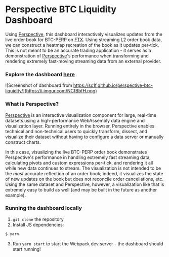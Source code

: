 # Perspective BTC Liquidity Dashboard

Using [Perspective](https://github.com/finos/perspective), this dashboard interactively visualizes updates from the live order book for BTC-PERP on [FTX](https://docs.ftx.com/#overview). Using streaming L2 order book data, we can construct a heatmap recreation of the book as it updates per-tick. This is not meant to be an accurate trading application - it serves as a demonstration of [Perspective](https://github.com/finos/perspective)'s performance when transforming and rendering extremely fast-moving streaming data from an external provider.

### Explore the dashboard [here](https://sc1f.github.io/perspective-btc-liquidity/)

![Screenshot of dashboard from https://sc1f.github.io/perspective-btc-liquidity/](https://i.imgur.com/NCfBbfH.png)

### What is Perspective?

[Perspective](https://perspective.finos.org) is an interactive visualization component for large, real-time datasets using a high-performance WebAssembly data engine and visualization layer. Running entirely in the browser, Perspective enables technical and non-technical users to quickly transform, dissect, and visualize their dataset without having to configure a data server or manually construct charts.

In this case, visualizing the live BTC-PERP order book demonstrates Perspective's performance in handling extremely fast streaming data, calculating pivots and custom expressions per-tick, and rendering it all while new data continues to stream. The visualization is not intended to be the _most_ accurate reflection of an order book; indeed, it visualizes the state of new updates on the book but does not reconcile order cancellations, etc. Using the same dataset and Perspective, however, a visualization like that is extremely easy to build as well (and may be built in the future as another example).

### Running the dashboard locally

1. `git clone` the repository
2. Install JS dependencies:

```bash
$ yarn
```
3. Run `yarn start` to start the Webpack dev server - the dashboard should start running!
